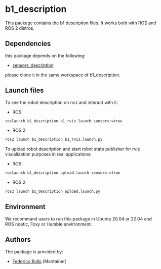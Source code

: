 # b1_description

This package contains the b1 description files. It works both with ROS and ROS 2 distros.

## Dependencies

this package depends on the following:

* [sensors_description](https://github.com/LeoBoticsHub/sensors_description.git)

please clone it in the same workspace of b1_description.

## Launch files

To see the robot description on rviz and interact with it:

* ROS:

```bash
roslaunch b1_description b1_rviz.launch sensors:=true
```

* ROS 2:

```bash
ros2 launch b1_description b1_rviz.launch.py
```

To upload robot description and start robot state publisher for rviz visualization purposes in real applications:

* ROS:

```bash
roslaunch b1_description upload.launch sensors:=true
```

* ROS 2:

```bash
ros2 launch b1_description upload.launch.py
```

## Environment

We recommand users to run this package in Ubuntu 20.04 or 22.04 and ROS noetic, Foxy or Humble envir\onment.

## Authors

The package is provided by:

* [Federico Rollo](https://github.com/FedericoRollo) [Mantainer]
